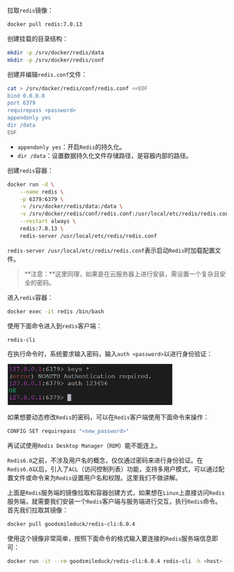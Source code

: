 拉取`redis`镜像：

```bash
docker pull redis:7.0.13
```

创建挂载的目录结构：
```sh
mkdir -p /srv/docker/redis/data
mkdir -p /srv/docker/redis/conf
```

创建并编辑`redis.conf`文件：

```sh
cat > /srv/docker/redis/conf/redis.conf <<EOF
bind 0.0.0.0
port 6379
requirepass <password>
appendonly yes
dir /data
EOF
```

- `appendonly yes`：开启`Redis`的持久化。
- `dir /data`：设置数据持久化文件存储路径，是容器内部的路径。

创建`redis`容器：

```bash
docker run -d \
    --name redis \
    -p 6379:6379 \
    -v /srv/docker/redis/data:/data \
    -v /srv/docker/redis/conf/redis.conf:/usr/local/etc/redis/redis.conf \
    --restart always \
    redis:7.0.13 \
    redis-server /usr/local/etc/redis/redis.conf
```

`redis-server /usr/local/etc/redis/redis.conf`表示启动`Redis`时加载配置文件。

> **注意：**这里同理，如果是在云服务器上进行安装，需设置一个复杂且安全的密码。

进入`redis`容器：

```bash
docker exec -it redis /bin/bash
```

使用下面命令进入到`redis`客户端：

```
redis-cli
```

在执行命令时，系统要求输入密码，输入`auth <password>`以进行身份验证：

<img src="image/image-20231224011419118.png" alt="image-20231224011419118" style="zoom:60%;" />

如果想要动态修改`Redis`的密码，可以在`Redis`客户端使用下面命令来操作：

```sh
CONFIG SET requirepass "<new_password>"
```

再试试使用`Redis Desktop Manager`（`RDM`）能不能连上。

`Redis6.0`之前，不涉及用户名的概念，仅仅通过密码来进行身份验证。在`Redis6.0`以后，引入了`ACL`（访问控制列表）功能，支持多用户模式，可以通过配置文件或命令来为`Redis`设置用户名和权限。这里我们不做讲解。

上面是`Redis`服务端的镜像拉取和容器创建方式，如果想在`Linux`上直接访问`Redis`服务端，就需要我们安装一个`Redis`客户端与服务端进行交互，执行`Redis`命令。首先我们拉取其镜像：

```sh
docker pull goodsmileduck/redis-cli:6.0.4
```

使用这个镜像非常简单，按照下面命令的格式输入要连接的`Redis`服务端信息即可：

```sh
docker run -it --rm goodsmileduck/redis-cli:6.0.4 redis-cli -h <host> -p <port> -a <password>
```

